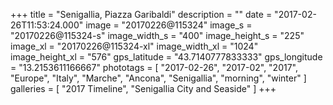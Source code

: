 +++
title = "Senigallia, Piazza Garibaldi"
description = ""
date = "2017-02-26T11:53:24.000"
image = "20170226@115324"
image_s = "20170226@115324-s"
image_width_s = "400"
image_height_s = "225"
image_xl = "20170226@115324-xl"
image_width_xl = "1024"
image_height_xl = "576"
gps_latitude = "43.7140777833333"
gps_longitude = "13.2153611166667"
phototags = [ "2017-02-26", "2017-02", "2017", "Europe", "Italy", "Marche", "Ancona", "Senigallia", "morning", "winter" ]
galleries = [ "2017 Timeline", "Senigallia City and Seaside" ]
+++

